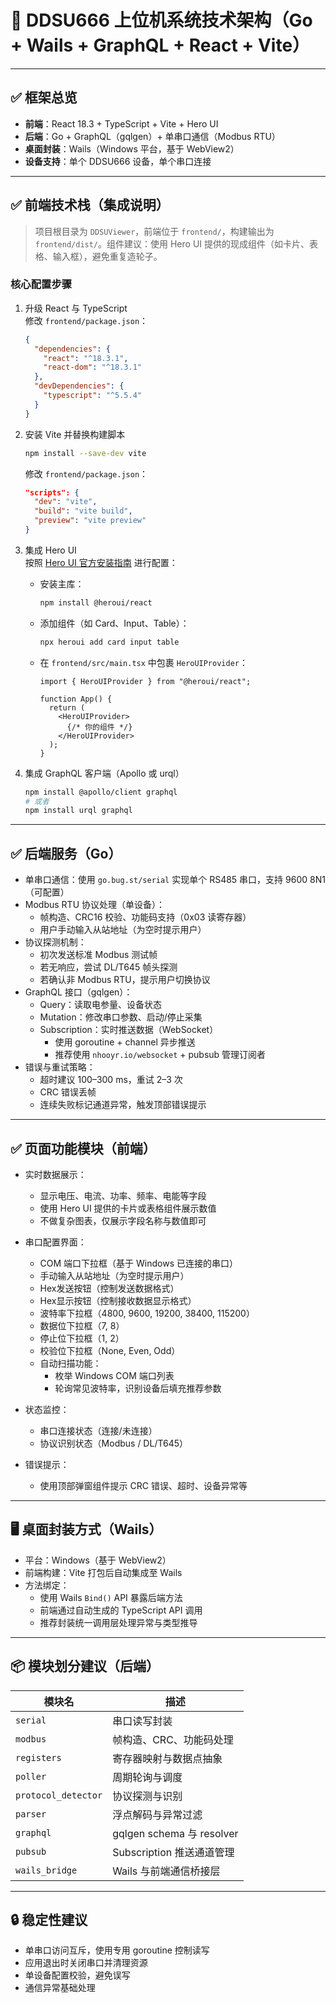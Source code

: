 # 🧱 DDSU666 上位机系统技术架构（Go + Wails + GraphQL + React + Vite）

---

## ✅ 框架总览

- **前端**：React 18.3 + TypeScript + Vite + Hero UI  
- **后端**：Go + GraphQL（gqlgen）+ 单串口通信（Modbus RTU）  
- **桌面封装**：Wails（Windows 平台，基于 WebView2）
- **设备支持**：单个 DDSU666 设备，单个串口连接

---

## ✅ 前端技术栈（集成说明）

> 项目根目录为 `DDSUViewer`，前端位于 `frontend/`，构建输出为 `frontend/dist/`。组件建议：使用 Hero UI 提供的现成组件（如卡片、表格、输入框），避免重复造轮子。

### 核心配置步骤

1. 升级 React 与 TypeScript  
   修改 `frontend/package.json`：
   ```json
   {
     "dependencies": {
       "react": "^18.3.1",
       "react-dom": "^18.3.1"
     },
     "devDependencies": {
       "typescript": "^5.5.4"
     }
   }
   ```

2. 安装 Vite 并替换构建脚本  
   ```bash
   npm install --save-dev vite
   ```

   修改 `frontend/package.json`：
   ```json
   "scripts": {
     "dev": "vite",
     "build": "vite build",
     "preview": "vite preview"
   }
   ```

3. 集成 Hero UI  
   按照 [Hero UI 官方安装指南](https://www.heroui.com/docs/guide/installation) 进行配置：

   - 安装主库：
     ```bash
     npm install @heroui/react
     ```

   - 添加组件（如 Card、Input、Table）：
     ```bash
     npx heroui add card input table
     ```

   - 在 `frontend/src/main.tsx` 中包裹 `HeroUIProvider`：
     ```tsx
     import { HeroUIProvider } from "@heroui/react";

     function App() {
       return (
         <HeroUIProvider>
           {/* 你的组件 */}
         </HeroUIProvider>
       );
     }
     ```

4. 集成 GraphQL 客户端（Apollo 或 urql）  
   ```bash
   npm install @apollo/client graphql
   # 或者
   npm install urql graphql
   ```

---

## ✅ 后端服务（Go）

- 单串口通信：使用 `go.bug.st/serial` 实现单个 RS485 串口，支持 9600 8N1（可配置）
- Modbus RTU 协议处理（单设备）：
  - 帧构造、CRC16 校验、功能码支持（0x03 读寄存器）
  - 用户手动输入从站地址（为空时提示用户）
- 协议探测机制：
  - 初次发送标准 Modbus 测试帧
  - 若无响应，尝试 DL/T645 帧头探测
  - 若确认非 Modbus RTU，提示用户切换协议
- GraphQL 接口（gqlgen）：
  - Query：读取电参量、设备状态
  - Mutation：修改串口参数、启动/停止采集
  - Subscription：实时推送数据（WebSocket）
    - 使用 goroutine + channel 异步推送
    - 推荐使用 `nhooyr.io/websocket` + pubsub 管理订阅者
- 错误与重试策略：
  - 超时建议 100–300 ms，重试 2–3 次
  - CRC 错误丢帧
  - 连续失败标记通道异常，触发顶部错误提示

---

## ✅ 页面功能模块（前端）

- 实时数据展示：
  - 显示电压、电流、功率、频率、电能等字段
  - 使用 Hero UI 提供的卡片或表格组件展示数值
  - 不做复杂图表，仅展示字段名称与数值即可

- 串口配置界面：
  - COM 端口下拉框（基于 Windows 已连接的串口）
  - 手动输入从站地址（为空时提示用户）
  - Hex发送按钮（控制发送数据格式）
  - Hex显示按钮（控制接收数据显示格式）
  - 波特率下拉框（4800, 9600, 19200, 38400, 115200）
  - 数据位下拉框（7, 8）
  - 停止位下拉框（1, 2）
  - 校验位下拉框（None, Even, Odd）
  - 自动扫描功能：
    - 枚举 Windows COM 端口列表
    - 轮询常见波特率，识别设备后填充推荐参数

- 状态监控：
  - 串口连接状态（连接/未连接）
  - 协议识别状态（Modbus / DL/T645）

- 错误提示：
  - 使用顶部弹窗组件提示 CRC 错误、超时、设备异常等

---

## 🖥️ 桌面封装方式（Wails）

- 平台：Windows（基于 WebView2）
- 前端构建：Vite 打包后自动集成至 Wails
- 方法绑定：
  - 使用 Wails `Bind()` API 暴露后端方法
  - 前端通过自动生成的 TypeScript API 调用
  - 推荐封装统一调用层处理异常与类型推导

---

## 📦 模块划分建议（后端）

| 模块名             | 描述 |
|--------------------|------|
| `serial`           | 串口读写封装 |
| `modbus`           | 帧构造、CRC、功能码处理 |
| `registers`        | 寄存器映射与数据点抽象 |
| `poller`           | 周期轮询与调度 |
| `protocol_detector`| 协议探测与识别 |
| `parser`           | 浮点解码与异常过滤 |
| `graphql`          | gqlgen schema 与 resolver |
| `pubsub`           | Subscription 推送通道管理 |
| `wails_bridge`     | Wails 与前端通信桥接层

---

## 🔒 稳定性建议

- 单串口访问互斥，使用专用 goroutine 控制读写
- 应用退出时关闭串口并清理资源
- 单设备配置校验，避免误写
- 通信异常基础处理
